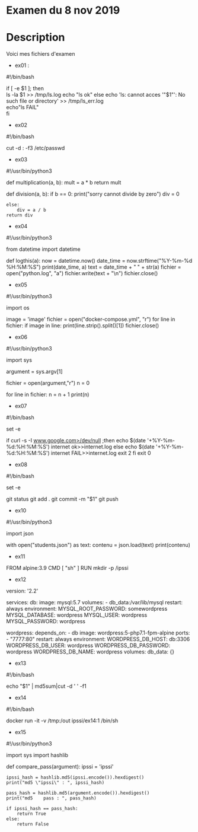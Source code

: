 # Examen du 8 nov 2019

# Description

Voici mes fichiers d'examen
* ex01 :

#!/bin/bash

if [ -e $1 ]; then  
        ls -la $1 >> /tmp/ls.log  
        echo "ls ok"  
else  
        echo 'ls: cannot acces '"$1"': No such file or directory' >> /tmp/ls_err.log  
        echo"ls FAIL"  
fi  

* ex02

#!/bin/bash

cut -d : -f3 /etc/passwd

* ex03

#!/usr/bin/python3

def multiplication(a, b):
	mult = a * b
	return mult

def division(a, b):
	if b == 0:
		print("sorry cannot divide by zero")
		div = 0
	
	else:
		div = a / b
	return div

* ex04

#!/usr/bin/python3

from datetime import datetime

def logthis(a):
	now = datetime.now()
	date_time = now.strftime("%Y-%m-%d %H:%M:%S")
	print(date_time, a)
	text = date_time + " " + str(a)
	fichier = open("python.log", "a")
	fichier.write(text + "\n")
	fichier.close()
* ex05

#!/usr/bin/python3

import os


image = 'image'
fichier = open("docker-compose.yml", "r")
for line in fichier:
	if image in line:
		print(line.strip().split()[1])
fichier.close()

* ex06

#!/usr/bin/python3

import sys

argument = sys.argv[1]

fichier = open(argument,"r")
n = 0

for line in fichier:
	n = n + 1
print(n)

* ex07

#!/bin/bash

set -e

if curl -s -I www.google.com>/dev/null ;then
	echo $(date '+%Y-%m-%d:%H:%M:%S') internet ok>>internet.log
else
	echo $(date '+%Y-%m-%d:%H:%M:%S') internet FAIL>>internet.log
	exit 2
fi
exit 0

* ex08

#!/bin/bash

set -e

git status
git add .
git commit -m "$1"
git push

* ex10

#!/usr/bin/python3

import json

with open("students.json") as text:
	contenu = json.load(text)
	print(contenu)

* ex11

FROM alpine:3.9
CMD [ "sh" ]
RUN mkdir -p /ipssi

* ex12

version: '2.2'

services:
   db:
     image: mysql:5.7
     volumes:
       - db_data:/var/lib/mysql
     restart: always
     environment:
       MYSQL_ROOT_PASSWORD: somewordpress
       MYSQL_DATABASE: wordpress
       MYSQL_USER: wordpress
       MYSQL_PASSWORD: wordpress

   wordpress:
     depends_on:
       - db
     image: wordpress:5-php7.1-fpm-alpine
     ports:
       - "7777:80"
     restart: always
     environment:
       WORDPRESS_DB_HOST: db:3306
       WORDPRESS_DB_USER: wordpress
       WORDPRESS_DB_PASSWORD: wordpress
       WORDPRESS_DB_NAME: wordpress
volumes:
    db_data: {}

* ex13

#!/bin/bash

echo "$1" | md5sum|cut -d  ' ' -f1

* ex14

#!/bin/bash

docker run -it -v /tmp:/out ipssi/ex14:1 /bin/sh

* ex15

#!/usr/bin/python3

import sys
import hashlib

def compare_pass(argument):
	ipssi = 'ipssi'

	ipssi_hash = hashlib.md5(ipssi.encode()).hexdigest()
	print("md5 \"ipssi\" : ", ipssi_hash)

	pass_hash = hashlib.md5(argument.encode()).hexdigest()
	print("md5    pass : ", pass_hash)

	if ipssi_hash == pass_hash:
		return True
	else:
		return False


